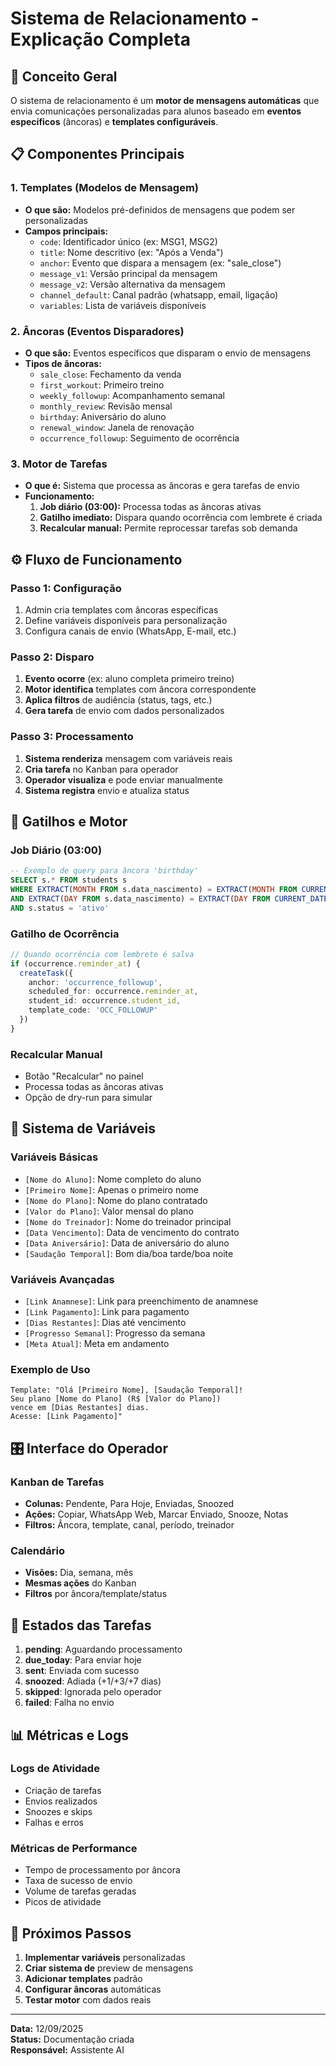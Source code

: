 # Sistema de Relacionamento - Explicação Completa

## 🎯 **Conceito Geral**

O sistema de relacionamento é um **motor de mensagens automáticas** que envia comunicações personalizadas para alunos baseado em **eventos específicos** (âncoras) e **templates configuráveis**.

## 📋 **Componentes Principais**

### **1. Templates (Modelos de Mensagem)**
- **O que são:** Modelos pré-definidos de mensagens que podem ser personalizadas
- **Campos principais:**
  - `code`: Identificador único (ex: MSG1, MSG2)
  - `title`: Nome descritivo (ex: "Após a Venda")
  - `anchor`: Evento que dispara a mensagem (ex: "sale_close")
  - `message_v1`: Versão principal da mensagem
  - `message_v2`: Versão alternativa da mensagem
  - `channel_default`: Canal padrão (whatsapp, email, ligação)
  - `variables`: Lista de variáveis disponíveis

### **2. Âncoras (Eventos Disparadores)**
- **O que são:** Eventos específicos que disparam o envio de mensagens
- **Tipos de âncoras:**
  - `sale_close`: Fechamento da venda
  - `first_workout`: Primeiro treino
  - `weekly_followup`: Acompanhamento semanal
  - `monthly_review`: Revisão mensal
  - `birthday`: Aniversário do aluno
  - `renewal_window`: Janela de renovação
  - `occurrence_followup`: Seguimento de ocorrência

### **3. Motor de Tarefas**
- **O que é:** Sistema que processa as âncoras e gera tarefas de envio
- **Funcionamento:**
  1. **Job diário (03:00):** Processa todas as âncoras ativas
  2. **Gatilho imediato:** Dispara quando ocorrência com lembrete é criada
  3. **Recalcular manual:** Permite reprocessar tarefas sob demanda

## ⚙️ **Fluxo de Funcionamento**

### **Passo 1: Configuração**
1. Admin cria templates com âncoras específicas
2. Define variáveis disponíveis para personalização
3. Configura canais de envio (WhatsApp, E-mail, etc.)

### **Passo 2: Disparo**
1. **Evento ocorre** (ex: aluno completa primeiro treino)
2. **Motor identifica** templates com âncora correspondente
3. **Aplica filtros** de audiência (status, tags, etc.)
4. **Gera tarefa** de envio com dados personalizados

### **Passo 3: Processamento**
1. **Sistema renderiza** mensagem com variáveis reais
2. **Cria tarefa** no Kanban para operador
3. **Operador visualiza** e pode enviar manualmente
4. **Sistema registra** envio e atualiza status

## 🔧 **Gatilhos e Motor**

### **Job Diário (03:00)**
```sql
-- Exemplo de query para âncora 'birthday'
SELECT s.* FROM students s 
WHERE EXTRACT(MONTH FROM s.data_nascimento) = EXTRACT(MONTH FROM CURRENT_DATE)
AND EXTRACT(DAY FROM s.data_nascimento) = EXTRACT(DAY FROM CURRENT_DATE)
AND s.status = 'ativo'
```

### **Gatilho de Ocorrência**
```typescript
// Quando ocorrência com lembrete é salva
if (occurrence.reminder_at) {
  createTask({
    anchor: 'occurrence_followup',
    scheduled_for: occurrence.reminder_at,
    student_id: occurrence.student_id,
    template_code: 'OCC_FOLLOWUP'
  })
}
```

### **Recalcular Manual**
- Botão "Recalcular" no painel
- Processa todas as âncoras ativas
- Opção de dry-run para simular

## 📝 **Sistema de Variáveis**

### **Variáveis Básicas**
- `[Nome do Aluno]`: Nome completo do aluno
- `[Primeiro Nome]`: Apenas o primeiro nome
- `[Nome do Plano]`: Nome do plano contratado
- `[Valor do Plano]`: Valor mensal do plano
- `[Nome do Treinador]`: Nome do treinador principal
- `[Data Vencimento]`: Data de vencimento do contrato
- `[Data Aniversário]`: Data de aniversário do aluno
- `[Saudação Temporal]`: Bom dia/boa tarde/boa noite

### **Variáveis Avançadas**
- `[Link Anamnese]`: Link para preenchimento de anamnese
- `[Link Pagamento]`: Link para pagamento
- `[Dias Restantes]`: Dias até vencimento
- `[Progresso Semanal]`: Progresso da semana
- `[Meta Atual]`: Meta em andamento

### **Exemplo de Uso**
```
Template: "Olá [Primeiro Nome], [Saudação Temporal]! 
Seu plano [Nome do Plano] (R$ [Valor do Plano]) 
vence em [Dias Restantes] dias. 
Acesse: [Link Pagamento]"
```

## 🎛️ **Interface do Operador**

### **Kanban de Tarefas**
- **Colunas:** Pendente, Para Hoje, Enviadas, Snoozed
- **Ações:** Copiar, WhatsApp Web, Marcar Enviado, Snooze, Notas
- **Filtros:** Âncora, template, canal, período, treinador

### **Calendário**
- **Visões:** Dia, semana, mês
- **Mesmas ações** do Kanban
- **Filtros** por âncora/template/status

## 🔄 **Estados das Tarefas**

1. **pending**: Aguardando processamento
2. **due_today**: Para enviar hoje
3. **sent**: Enviada com sucesso
4. **snoozed**: Adiada (+1/+3/+7 dias)
5. **skipped**: Ignorada pelo operador
6. **failed**: Falha no envio

## 📊 **Métricas e Logs**

### **Logs de Atividade**
- Criação de tarefas
- Envios realizados
- Snoozes e skips
- Falhas e erros

### **Métricas de Performance**
- Tempo de processamento por âncora
- Taxa de sucesso de envio
- Volume de tarefas geradas
- Picos de atividade

## 🚀 **Próximos Passos**

1. **Implementar variáveis** personalizadas
2. **Criar sistema de** preview de mensagens
3. **Adicionar templates** padrão
4. **Configurar âncoras** automáticas
5. **Testar motor** com dados reais

---
**Data:** 12/09/2025  
**Status:** Documentação criada  
**Responsável:** Assistente AI
